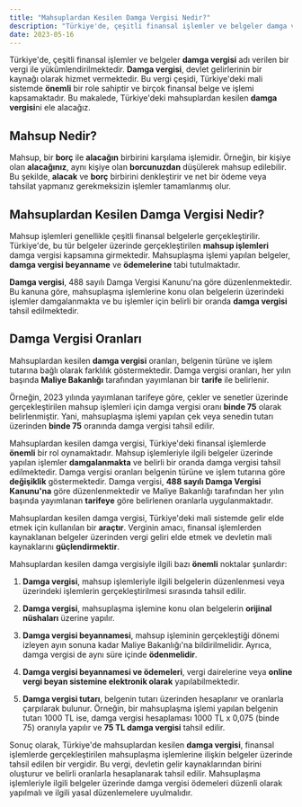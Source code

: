 ```yaml
---
title: "Mahsuplardan Kesilen Damga Vergisi Nedir?"
description: "Türkiye'de, çeşitli finansal işlemler ve belgeler damga vergisi adı verilen bir vergi ile yükümlendirilmektedir."
date: 2023-05-16
---
```


Türkiye'de, çeşitli finansal işlemler ve belgeler **damga vergisi** adı verilen bir vergi ile yükümlendirilmektedir.
**Damga vergisi**, devlet gelirlerinin bir kaynağı olarak hizmet vermektedir. Bu vergi çeşidi, Türkiye'deki mali sistemde
**önemli** bir role sahiptir ve birçok finansal belge ve işlemi kapsamaktadır. Bu makalede, Türkiye'deki mahsuplardan
kesilen **damga vergisi**ni ele alacağız.

## Mahsup Nedir?

Mahsup, bir **borç** ile **alacağın** birbirini karşılama işlemidir. Örneğin, bir kişiye olan **alacağınız**, aynı
kişiye olan **borcunuzdan** düşülerek mahsup edilebilir. Bu şekilde, **alacak** ve **borç** birbirini denkleştirir ve
net bir ödeme veya tahsilat yapmanız gerekmeksizin işlemler tamamlanmış olur.

## Mahsuplardan Kesilen Damga Vergisi Nedir?

Mahsup işlemleri genellikle çeşitli finansal belgelerle gerçekleştirilir. Türkiye'de, bu tür belgeler üzerinde
gerçekleştirilen **mahsup işlemleri** damga vergisi kapsamına girmektedir. Mahsuplaşma işlemi yapılan belgeler, **damga
vergisi beyanname** ve **ödemelerine** tabi tutulmaktadır.

**Damga vergisi**, 488 sayılı Damga Vergisi Kanunu'na göre düzenlenmektedir. Bu kanuna göre, mahsuplaşma işlemlerine
konu olan belgelerin üzerindeki işlemler damgalanmakta ve bu işlemler için belirli bir oranda **damga vergisi** tahsil
edilmektedir.

## Damga Vergisi Oranları

Mahsuplardan kesilen **damga vergisi** oranları, belgenin türüne ve işlem tutarına bağlı olarak farklılık
göstermektedir. Damga vergisi oranları, her yılın başında **Maliye Bakanlığı** tarafından yayımlanan bir **tarife** ile
belirlenir.

Örneğin, 2023 yılında yayımlanan tarifeye göre, çekler ve senetler üzerinde gerçekleştirilen mahsup işlemleri için damga
vergisi oranı **binde 75** olarak belirlenmiştir. Yani, mahsuplaşma işlemi yapılan çek veya senedin tutarı üzerinden
**binde 75** oranında damga vergisi tahsil edilir.

Mahsuplardan kesilen damga vergisi, Türkiye'deki finansal işlemlerde **önemli** bir rol oynamaktadır. Mahsup
işlemleriyle ilgili belgeler üzerinde yapılan işlemler **damgalanmakta** ve belirli bir oranda damga vergisi tahsil
edilmektedir. Damga vergisi oranları belgenin türüne ve işlem tutarına göre **değişiklik** göstermektedir. Damga
vergisi, **488 sayılı Damga Vergisi Kanunu'na** göre düzenlenmektedir ve Maliye Bakanlığı tarafından her yılın başında
yayımlanan **tarifeye** göre belirlenen oranlarla uygulanmaktadır.

Mahsuplardan kesilen damga vergisi, Türkiye'deki mali sistemde gelir elde etmek için kullanılan bir **araçtır**.
Verginin amacı, finansal işlemlerden kaynaklanan belgeler üzerinden vergi geliri elde etmek ve devletin mali
kaynaklarını **güçlendirmektir**.

Mahsuplardan kesilen damga vergisiyle ilgili bazı **önemli** noktalar şunlardır:

1. **Damga vergisi**, mahsup işlemleriyle ilgili belgelerin düzenlenmesi veya üzerindeki işlemlerin gerçekleştirilmesi
   sırasında tahsil edilir.

2. **Damga vergisi**, mahsuplaşma işlemine konu olan belgelerin **orijinal nüshaları** üzerine yapılır.

3. **Damga vergisi beyannamesi**, mahsup işleminin gerçekleştiği dönemi izleyen ayın sonuna kadar Maliye Bakanlığı'na
   bildirilmelidir. Ayrıca, damga vergisi de aynı süre içinde **ödenmelidir**.

4. **Damga vergisi beyannamesi ve ödemeleri**, vergi dairelerine veya **online vergi beyan sistemine elektronik olarak**
   yapılabilmektedir.

5. **Damga vergisi tutarı**, belgenin tutarı üzerinden hesaplanır ve oranlarla çarpılarak bulunur. Örneğin, bir
   mahsuplaşma işlemi yapılan belgenin tutarı 1000 TL ise, damga vergisi hesaplaması 1000 TL x 0,075 (binde 75) oranıyla
   yapılır ve **75 TL damga vergisi** tahsil edilir.

Sonuç olarak, Türkiye'de mahsuplardan kesilen **damga vergisi**, finansal işlemlerde gerçekleştirilen mahsuplaşma
işlemlerine ilişkin belgeler üzerinde tahsil edilen bir vergidir. Bu vergi, devletin gelir kaynaklarından birini
oluşturur ve belirli oranlarla hesaplanarak tahsil edilir. Mahsuplaşma işlemleriyle ilgili belgeler üzerinde damga
vergisi ödemeleri düzenli olarak yapılmalı ve ilgili yasal düzenlemelere uyulmalıdır.
